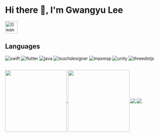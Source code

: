 # Hi there 👋, I'm Gwangyu Lee

<p align="left">
 <a href="https://gwangyulee.com" target="_blank">
  <img src="https://img.shields.io/badge/gwangyulee.com-d5f6f3?style=for-the-badge&labelColor=bc748b&logo=Sat&logoColor=000000&" height="40" width=auto alt="Gwangyulee" />
 </a> 
</p>

## Languages

![swift](https://img.shields.io/badge/swift-d5f6f3.svg?&style=for-the-badge&logo=swift&logoColor=F05138)
![flutter](https://img.shields.io/badge/flutter-d5f6f3.svg?&style=for-the-badge&logo=flutter&logoColor=02569B)
![java](https://img.shields.io/badge/javascript-d5f6f3.svg?&style=for-the-badge&logo=javascript&logoColor=F7DF1E)
![touchdesigner](https://img.shields.io/badge/touchdesigner-d5f6f3.svg?&style=for-the-badge&logo=materialdesignicons&logoColor=0xF0EF4)
![maxmsp](https://img.shields.io/badge/max-d5f6f3.svg?&style=for-the-badge&logo=max&logoColor=525252)
![unity](https://img.shields.io/badge/unity-d5f6f3.svg?&style=for-the-badge&logo=unity&logoColor=000000)
![threedotjs](https://img.shields.io/badge/threedotjs-d5f6f3.svg?&style=for-the-badge&logo=threedotjs&logoColor=000000)

##

<a href="https://github.com/anuraghazra/github-readme-stats">
  <img height=200 align="center" src="https://github-readme-stats.vercel.app/api?username=gwangyu-lee&bg_color=d5f6f3&title_color=000000" />
</a>
<a href="https://github.com/anuraghazra/convoychat">
  <img height=200 align="center" src="https://github-readme-stats.vercel.app/api/top-langs?username=gwangyu-lee&layout=compact&langs_count=8&card_width=320&bg_color=d5f6f3&title_color=000000" />
</a>

<a href="https://github.com/anuraghazra/iKeleton-OSC">
  <img align="center" src="https://github-readme-stats.vercel.app/api/pin/?username=gwangyu-lee&repo=iKeleton-OSC" />
</a>
<a href="https://github.com/anuraghazra/TouchDesigner-X-Computer-Music">
  <img align="center" src="https://github-readme-stats.vercel.app/api/pin/?username=gwangyu-lee&repo=TouchDesigner-X-Computer-Music" />
</a>
